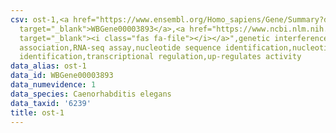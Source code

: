 ```yaml
---
csv: ost-1,<a href="https://www.ensembl.org/Homo_sapiens/Gene/Summary?db=core;g=WBGene00003893"
  target="_blank">WBGene00003893</a>,<a href="https://www.ncbi.nlm.nih.gov/pubmed/27496166"
  target="_blank"><i class="fas fa-file"></i></a>",genetic interference,functional
  association,RNA-seq assay,nucleotide sequence identification,nucleotide sequence
  identification,transcriptional regulation,up-regulates activity
data_alias: ost-1
data_id: WBGene00003893
data_numevidence: 1
data_species: Caenorhabditis elegans
data_taxid: '6239'
title: ost-1
---
```

